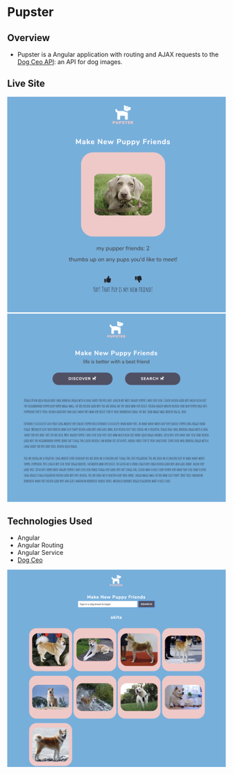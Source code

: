 # Pupster

## Overview
- Pupster is a Angular application with routing and AJAX requests to the [Dog Ceo API](https://dog.ceo/dog-api/): an API for dog images.

## Live Site

![Pupster Friend](PupsterFriendMatch.png)
![Pupster Friend](Ng-Pupster.png)

## Technologies Used
- Angular
- Angular Routing
- Angular Service
- [Dog Ceo](https://dog.ceo/dog-api/)


![Pupster Friend](Pupster-Search.png)
